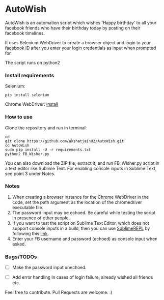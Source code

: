 # AutoWish
AutoWish is an automation script which wishes 'Happy birthday' to all your facebook friends who have their birthday today by posting on their facebook timelines.

It uses Selenium WebDriver to create a browser object and login to your facebook ID after you enter your login credentials as input when prompted for.

The script runs on python2

### Install requirements
Selenium:
```
pip install selenium
```
Chrome WebDriver: [Install](https://sites.google.com/a/chromium.org/chromedriver/downloads)

### How to use
Clone the repository and run in terminal:
```
cd
git clone https://github.com/akshatjain02/AutoWish.git
cd AutoWish
sudo pip install -U -r requirements.txt
python2 FB_Wisher.py
```
You can also download the ZIP file, extract it, and run FB_Wisher.py script in a text editor like Sublime Text. For enabling console inputs in Sublime Text, see point 3 under Notes.

### Notes
1. When creating a browser instance for the Chrome WebDriver in the code, set the path argument as the location of the chromedriver executable file.
2. The password input may be echoed. Be careful while testing the script in presence of other people.
3. If you want to test the script on Sublime Text Editor, which does not support console inputs in a build, then you can use [SublimeREPL](https://github.com/wuub/SublimeREPL) by following this [link](https://stackoverflow.com/questions/10604409/sublime-text-2-console-input).
4. Enter your FB username and password (echoed) as console input when asked.

### Bugs/TODOs
- [ ] Make the password input unechoed.
- [ ] Add error handling in cases of login failure, already wished all friends etc.



Feel free to contribute. Pull Requests are welcome. :)
